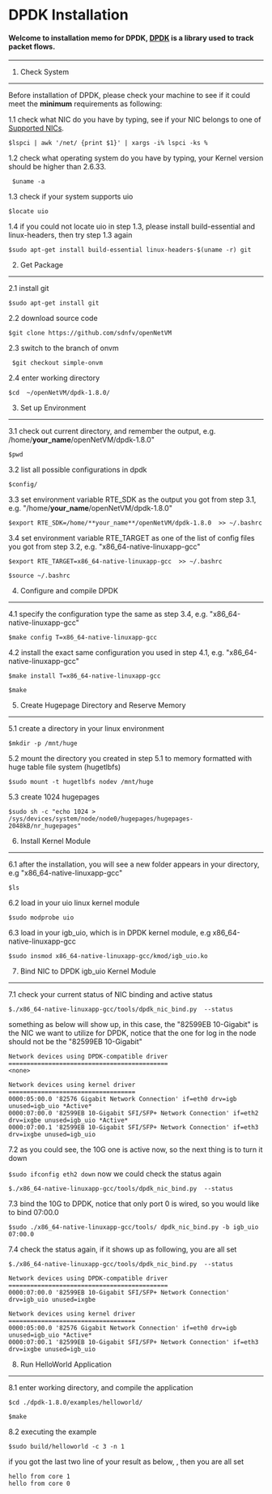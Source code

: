 DPDK	Installation
===================


#### <i class="icon-file"></i>Welcome to installation memo for  **DPDK**, [DPDK](http://dpdk.org/) is a library used to track packet flows.

----------


1. Check System
-------------

Before installation of DPDK, please check your machine to see if it could meet the **minimum** requirements as following: 

1.1  check what NIC do you have by typing, see if your NIC belongs to one of [Supported NICs](http://dpdk.org/). 

<i class="icon-pencil"></i> `$lspci | awk '/net/ {print $1}' | xargs -i% lspci -ks %`

1.2  check what operating system do you have by typing, your Kernel version should be higher than 2.6.33.

<i class="icon-pencil"></i> ` $uname -a`

1.3  check if your system supports uio

<i class="icon-pencil"></i> `$locate uio`

1.4 if you could not locate uio in step 1.3, please install build-essential and  linux-headers, then try step 1.3 again

<i class="icon-pencil"></i> `$sudo apt-get install build-essential linux-headers-$(uname -r) git`


2. Get Package 
-------------
2.1  install git

<i class="icon-pencil"></i> `$sudo apt-get install git`

2.2  download	source	code

<i class="icon-pencil"></i> `$git clone https://github.com/sdnfv/openNetVM`

2.3 switch to the branch of onvm

<i class="icon-pencil"></i> ` $git checkout simple-onvm`

2.4  enter working directory

<i class="icon-pencil"></i> `$cd  ~/openNetVM/dpdk-1.8.0/`


3. Set	up Environment 
------------- 
3.1 check out current directory, and remember the output, e.g. /home/**your_name**/openNetVM/dpdk-1.8.0"

<i class="icon-pencil"></i> `$pwd`

3.2  list all possible configurations in dpdk

<i class="icon-pencil"></i> `$config/`

3.3  set environment variable RTE_SDK as the output you got from step 3.1,   e.g. "/home/**your_name**/openNetVM/dpdk-1.8.0"

<i class="icon-pencil"></i> `$export RTE_SDK=/home/**your_name**/openNetVM/dpdk-1.8.0  >> ~/.bashrc`

3.4  set  environment variable RTE_TARGET as one of the list of config files you got from step 3.2, e.g.  "x86_64-native-linuxapp-gcc"

<i class="icon-pencil"></i> `$export RTE_TARGET=x86_64-native-linuxapp-gcc  >> ~/.bashrc`

<i class="icon-pencil"></i> `$source ~/.bashrc`

4.  Configure	and	compile	DPDK
------------- 
4.1 specify the configuration type the same as step 3.4,  e.g.  "x86_64-native-linuxapp-gcc" 

<i class="icon-pencil"></i> `$make config T=x86_64-native-linuxapp-gcc`

4.2 install the exact same configuration you used in step 4.1, e.g.  "x86_64-native-linuxapp-gcc" 

<i class="icon-pencil"></i> `$make install T=x86_64-native-linuxapp-gcc`

<i class="icon-pencil"></i> `$make`


5. Create	Hugepage Directory and Reserve	Memory
------------- 
5.1  create a directory in your linux environment

<i class="icon-pencil"></i> `$mkdir -p /mnt/huge`

5.2 mount the directory you created in step 5.1  to memory formatted with huge table file system (hugetlbfs)

<i class="icon-pencil"></i> `$sudo mount -t hugetlbfs nodev /mnt/huge`

5.3 create 1024 hugepages

<i class="icon-pencil"></i> `$sudo sh -c "echo 1024 > /sys/devices/system/node/node0/hugepages/hugepages-2048kB/nr_hugepages"`

6. Install Kernel Module
------------- 
6.1 after the installation, you will see a new folder appears in your directory, e.g  "x86_64-native-linuxapp-gcc" 

<i class="icon-pencil"></i> `$ls` 

6.2 load in your uio linux kernel module

<i class="icon-pencil"></i> `$sudo modprobe uio`

6.3 load in your igb_uio, which is in DPDK kernel module, e.g x86_64-native-linuxapp-gcc 

<i class="icon-pencil"></i> `$sudo insmod x86_64-native-linuxapp-gcc/kmod/igb_uio.ko`

7. Bind	NIC to DPDK igb_uio Kernel Module
------------- 
7.1 check your current status of NIC binding and active status

<i class="icon-pencil"></i> `$./x86_64-native-linuxapp-gcc/tools/dpdk_nic_bind.py  --status`

something as below will show up, in this case, the "82599EB 10-Gigabit" is the NIC we want to utilize for DPDK, notice that the one for log in the node should not be the "82599EB 10-Gigabit"
```
Network devices using DPDK-compatible driver
============================================
<none>

Network devices using kernel driver
===================================
0000:05:00.0 '82576 Gigabit Network Connection' if=eth0 drv=igb unused=igb_uio *Active*
0000:07:00.0 '82599EB 10-Gigabit SFI/SFP+ Network Connection' if=eth2 drv=ixgbe unused=igb_uio *Active*
0000:07:00.1 '82599EB 10-Gigabit SFI/SFP+ Network Connection' if=eth3 drv=ixgbe unused=igb_uio 
```
7.2 as you could see, the 10G one is active now, so the next thing is to turn it down

<i class="icon-pencil"></i> `$sudo ifconfig eth2 down`
now we could check the status again

<i class="icon-pencil"></i> `$./x86_64-native-linuxapp-gcc/tools/dpdk_nic_bind.py  --status`

7.3 bind the 10G to DPDK, notice that only port 0 is wired, so you would like to bind 07:00.0

<i class="icon-pencil"></i> `$sudo ./x86_64-native-linuxapp-gcc/tools/ dpdk_nic_bind.py -b igb_uio 07:00.0`

7.4 check the status again, if it shows up as following, you are all set

<i class="icon-pencil"></i> `$./x86_64-native-linuxapp-gcc/tools/dpdk_nic_bind.py  --status`

```
Network devices using DPDK-compatible driver
============================================
0000:07:00.0 '82599EB 10-Gigabit SFI/SFP+ Network Connection' drv=igb_uio unused=ixgbe

Network devices using kernel driver
===================================
0000:05:00.0 '82576 Gigabit Network Connection' if=eth0 drv=igb unused=igb_uio *Active*
0000:07:00.1 '82599EB 10-Gigabit SFI/SFP+ Network Connection' if=eth3 drv=ixgbe unused=igb_uio
```

8. Run	HelloWorld	Application
------------- 
8.1 enter working directory, and compile the application

<i class="icon-pencil"></i> `$cd ./dpdk-1.8.0/examples/helloworld/`

<i class="icon-pencil"></i> `$make`

8.2 executing the example

<i class="icon-pencil"></i>  `$sudo build/helloworld -c 3 -n 1`

if you got the last two line of your result as below, , then you are all set

```
hello from core 1
hello from core 0
```







